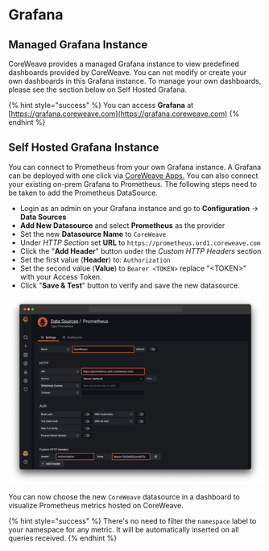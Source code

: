 # Grafana

## Managed Grafana Instance

CoreWeave provides a managed Grafana instance to view predefined dashboards provided by CoreWeave.  You can not modify or create your own dashboards in this Grafana instance. To manage your own dashboards, please see the section below on Self Hosted Grafana.

{% hint style="success" %}
You can access **Grafana** at [https://grafana.coreweave.com](https://grafana.coreweave.com)
{% endhint %}

## Self Hosted Grafana Instance

You can connect to Prometheus from your own Grafana instance. A Grafana can be deployed with one click via [CoreWeave Apps.](https://apps.coreweave.com) You can also connect your existing on-prem Grafana to Prometheus. The following steps need to be taken to add the Prometheus DataSource.

* Login as an admin on your Grafana instance and go to **Configuration** -&gt; **Data Sources**
* **Add New Datasource** and select **Prometheus** as the provider
* Set the new **Datasource Name** to `CoreWeave`
* Under _HTTP Section_ set **URL** to `https://prometheus.ord1.coreweave.com`
* Click the "**Add Header**" button under the _Custom HTTP Headers_ section
* Set the first value \(**Header**\) to: `Authorization` 
* Set the second value \(**Value**\) to `Bearer <TOKEN>` replace "&lt;TOKEN&gt;" with your Access Token.
* Click "**Save & Test**" button to verify and save the new datasource.

![](../../.gitbook/assets/cw-grafana-ds.png)

You can now choose the new `CoreWeave` datasource in a dashboard to visualize Prometheus metrics hosted on CoreWeave.

{% hint style="success" %}
There's no need to filter the `namespace` label to your namespace for any metric. It will be automatically inserted on all queries received. 
{% endhint %}

